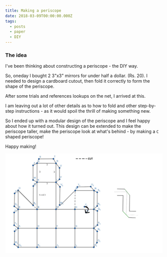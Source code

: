 ```yaml
---
title: Making a periscope
date: 2018-03-09T00:00:00.000Z
tags:
  - posts
  - paper
  - DIY
---
```


### The idea

I've been thinking about constructing a periscope - the DIY way.

So, oneday I bought 2 3"x3" mirrors for under half a dollar. (Rs. 20). I needed
to design a cardboard cutout, then fold it correctly to form the shape of the
periscope.

After some trials and references lookups on the net, I arrived at this.

I am leaving out a lot of other details as to how to fold and other step-by-step
instructions - as it would spoil the thrill of making something new.

So I ended up with a modular design of the periscope and I feel happy about how
it turned out. This design can be extended to make the periscope taller, make
the periscope look at what's behind - by making a `C` shaped periscope!

Happy making!

![The Model](./images/periscope.jpg)
